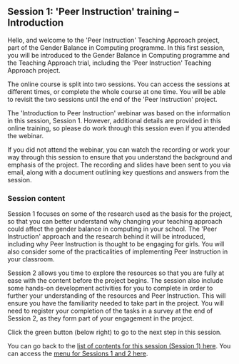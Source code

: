 ## Session 1: 'Peer Instruction' training – Introduction

Hello, and welcome to the 'Peer Instruction' Teaching Approach project, part of the Gender Balance in Computing programme. In this first session, you will be introduced to the Gender Balance in Computing programme and the Teaching Approach trial, including the 'Peer Instruction' Teaching Approach project.

The online course is split into two sessions. You can access the sessions at different times, or complete the whole course at one time. You will be able to revisit the two sessions until the end of the 'Peer Instruction' project. 
 
The 'Introduction to Peer Instruction' webinar was based on the information in this session, Session 1. However, additional details are provided in this online training, so please do work through this session even if you attended the webinar.
 
If you did not attend the webinar, you can watch the recording or work your way through this session to ensure that you understand the background and emphasis of the project. The recording and slides have been sent to you via email, along with a document outlining key questions and answers from the session.

### Session content

Session 1 focuses on some of the research used as the basis for the project, so that you can better understand why changing your teaching approach could affect the gender balance in computing in your school. The 'Peer Instruction' approach and the research behind it will be introduced, including why Peer Instruction is thought to be engaging for girls. You will also consider some of the practicalities of implementing Peer Instruction in your classroom.

Session 2 allows you time to explore the resources so that you are fully at ease with the content before the project begins. The session also include some hands-on development activities for you to complete in order to further your understanding of the resources and Peer Instruction. This will ensure you have the familiarity needed to take part in the project. You will need to register your completion of the tasks in a survey at the end of Session 2, as they form part of your engagement in the project.

Click the green button (below right) to go to the next step in this session.

You can go back to the [list of contents for this session (Session 1) here](https://projects.raspberrypi.org/en/projects/gbic-peer-instruction-1).
You can access the [menu for Sessions 1 and 2 here](https://projects.raspberrypi.org/en/pathways/gbic-peer-instruction-training).
